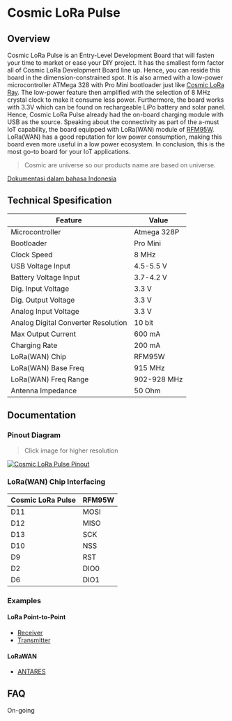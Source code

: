# Cosmic LoRa Pulse

## Overview

Cosmic LoRa Pulse is an Entry-Level Development Board that will fasten your time to market or ease your DIY project. It has the smallest form factor all of Cosmic LoRa Development Board line up. Hence, you can reside this board in the dimension-constrained spot. It is also armed with a low-power microcontroller ATMega 328 with Pro Mini bootloader just like [Cosmic LoRa Ray](https://github.com/farizalemuda/cosmic-lora-ray). The low-power feature then amplified with the selection of 8 MHz crystal clock to make it consume less power. Furthermore, the board works with 3.3V which can be found on rechargeable LiPo battery and solar panel. Hence, Cosmic LoRa Pulse already had the on-board charging module with USB as the source. Speaking about the connectivity as part of the a-must IoT capability, the board equipped with LoRa(WAN) module of [RFM95W](https://cdn.sparkfun.com/assets/learn_tutorials/8/0/4/RFM95_96_97_98W.pdf). LoRa(WAN) has a good reputation for low power consumption, making this board even more useful in a low power ecosystem. In conclusion, this is the most go-to board for your IoT applications.

> Cosmic are universe so our products name are based on universe.

[Dokumentasi dalam bahasa Indonesia](id/)

## Technical Spesification

| Feature                 |                    Value                |  
| ----------------------- | --------------------------------------- |
| Microcontroller         |                    Atmega 328P          |
| Bootloader              |                    Pro Mini             |
| Clock Speed             |                    8 MHz                |
| USB Voltage Input       |                    4.5-5.5 V            |
| Battery Voltage Input   |                    3.7-4.2 V            |
| Dig. Input Voltage      |                    3.3 V                |
| Dig. Output Voltage     |                    3.3 V                |
| Analog Input Voltage    |                    3.3 V                |
| Analog Digital Converter Resolution     |    10 bit               |
| Max Output Current      |                    600 mA               |
| Charging Rate           |                    200 mA               |
| LoRa(WAN) Chip          |                    RFM95W               |
| LoRa(WAN) Base Freq     |                    915 MHz              |
| LoRa(WAN) Freq Range    |                    902-928 MHz          |
| Antenna Impedance       |                    50 Ohm               |

## Documentation

### Pinout Diagram

> Click image for higher resolution

[![Cosmic LoRa Pulse Pinout](assets/pin-diagram.webp)](assets/pin-diagram.jpg "Cosmic LoRa Pulse Pinout")

### LoRa(WAN) Chip Interfacing

| Cosmic LoRa Pulse | RFM95W |  
|-------------------|------- |
| D11               | MOSI   |
| D12               | MISO   |
| D13               | SCK    |
| D10               | NSS    |
| D9                | RST    |
| D2                | DIO0   |
| D6                | DIO1   |

### Examples

#### LoRa Point-to-Point

* [Receiver](examples/LoRa_P2P_Receiver/LoRa_P2P_Receiver.ino)
* [Transmitter](examples/LoRa_P2P_Transmitter/LoRa_P2P_Transmitter.ino)

#### LoRaWAN

* [ANTARES](examples/LoRaWAN_ANTARES/LoRaWAN_ANTARES.ino)

## FAQ

On-going
